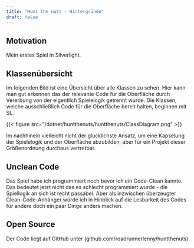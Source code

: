 ```yaml
---
title: "Hunt the nuts - Hintergründe"
draft: false
---
```


## Motivation

Mein erstes Spiel in Silverlight. 

## Klassenübersicht

Im folgenden Bild ist eine Übersicht über alle Klassen zu sehen. Hier kann man gut erkennen das der relevante Code für die Oberfläche durch Vererbung von der eigentlich Spielelogik getrennt wurde. Die Klassen, welche ausschließlich Code für die Oberfläche bereit halten, beginnen mit SL. 

{{< figure src="/dotnet/huntthenuts/huntthenuts/ClassDiagram.png" >}}
 
Im nachhinein vielleicht nicht der glücklichste Ansatz, um eine Kapselung der Spielelogik und der Oberfläche abzubilden, aber für ein Projekt dieser Größenordnung durchaus vertretbar.

## Unclean Code

Das Spiel habe ich programmiert noch bevor ich ein Code-Clean kannte. Das bedeutet jetzt nicht das es schlecht programmiert wurde - die Spiellogik an sich ist recht passabel. Aber als inzwischen überzeugter Clean-Code-Anhänger würde ich in Hinblick auf die Lesbarkeit des Codes für andere doch ein paar Dinge anders machen.

## Open Source

Der Code liegt auf GitHub unter (github.com/roadrunnerlenny/huntthenuts)

